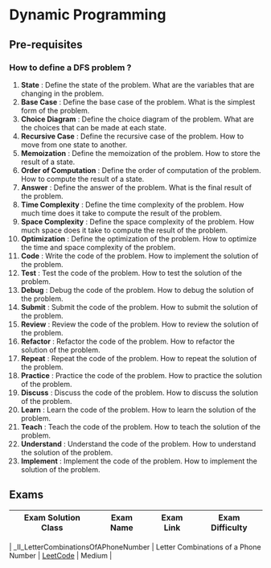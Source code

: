 # Dynamic Programming

## Pre-requisites

### How to define a DFS problem ?

1. **State** : Define the state of the problem. What are the variables that are changing in the problem.
2. **Base Case** : Define the base case of the problem. What is the simplest form of the problem.
3. **Choice Diagram** : Define the choice diagram of the problem. What are the choices that can be made at each state.
4. **Recursive Case** : Define the recursive case of the problem. How to move from one state to another.
5. **Memoization** : Define the memoization of the problem. How to store the result of a state.
6. **Order of Computation** : Define the order of computation of the problem. How to compute the result of a state.
7. **Answer** : Define the answer of the problem. What is the final result of the problem.
8. **Time Complexity** : Define the time complexity of the problem. How much time does it take to compute the result of the problem.
9. **Space Complexity** : Define the space complexity of the problem. How much space does it take to compute the result of the problem.
10. **Optimization** : Define the optimization of the problem. How to optimize the time and space complexity of the problem.
11. **Code** : Write the code of the problem. How to implement the solution of the problem.
12. **Test** : Test the code of the problem. How to test the solution of the problem.
13. **Debug** : Debug the code of the problem. How to debug the solution of the problem.
14. **Submit** : Submit the code of the problem. How to submit the solution of the problem.
15. **Review** : Review the code of the problem. How to review the solution of the problem.
16. **Refactor** : Refactor the code of the problem. How to refactor the solution of the problem.
17. **Repeat** : Repeat the code of the problem. How to repeat the solution of the problem.
18. **Practice** : Practice the code of the problem. How to practice the solution of the problem.
19. **Discuss** : Discuss the code of the problem. How to discuss the solution of the problem.
20. **Learn** : Learn the code of the problem. How to learn the solution of the problem.
21. **Teach** : Teach the code of the problem. How to teach the solution of the problem.
22. **Understand** : Understand the code of the problem. How to understand the solution of the problem.
23. **Implement** : Implement the code of the problem. How to implement the solution of the problem.

## Exams

<!-- create markdown table with following columns -->

<!-- 1. Exam Solution Class
1. Exam Name
2. Exam Link
3. Exam Difficulty -->

<!-- Note to add prefix _I_ or _II_ or _III_ for exam solution class name III means hard, II means medium, I means easy-->
| Exam Solution Class | Exam Name | Exam Link | Exam Difficulty |
| --- | --- | --- | --- |
<!-- 17 Medium https://leetcode.cn/problems/letter-combinations-of-a-phone-number/description/ -->
| _II_LetterCombinationsOfAPhoneNumber | Letter Combinations of a Phone Number | [LeetCode](https://leetcode.com/problems/letter-combinations-of-a-phone-number/) | Medium |
